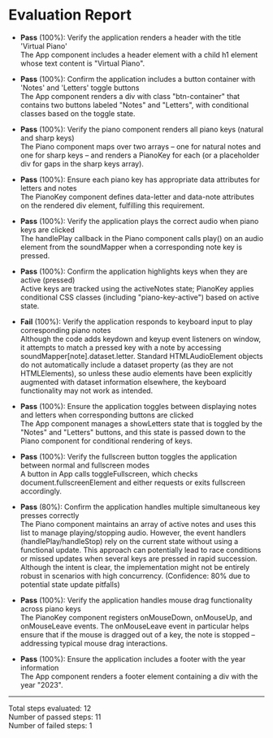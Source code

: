 # Evaluation Report

- **Pass** (100%): Verify the application renders a header with the title 'Virtual Piano'  
  The App component includes a header element with a child h1 element whose text content is "Virtual Piano".

- **Pass** (100%): Confirm the application includes a button container with 'Notes' and 'Letters' toggle buttons  
  The App component renders a div with class "btn-container" that contains two buttons labeled "Notes" and "Letters", with conditional classes based on the toggle state.

- **Pass** (100%): Verify the piano component renders all piano keys (natural and sharp keys)  
  The Piano component maps over two arrays – one for natural notes and one for sharp keys – and renders a PianoKey for each (or a placeholder div for gaps in the sharp keys array).

- **Pass** (100%): Ensure each piano key has appropriate data attributes for letters and notes  
  The PianoKey component defines data-letter and data-note attributes on the rendered div element, fulfilling this requirement.

- **Pass** (100%): Verify the application plays the correct audio when piano keys are clicked  
  The handlePlay callback in the Piano component calls play() on an audio element from the soundMapper when a corresponding note key is pressed.

- **Pass** (100%): Confirm the application highlights keys when they are active (pressed)  
  Active keys are tracked using the activeNotes state; PianoKey applies conditional CSS classes (including "piano-key-active") based on active state.

- **Fail** (100%): Verify the application responds to keyboard input to play corresponding piano notes  
  Although the code adds keydown and keyup event listeners on window, it attempts to match a pressed key with a note by accessing soundMapper[note].dataset.letter. Standard HTMLAudioElement objects do not automatically include a dataset property (as they are not HTMLElements), so unless these audio elements have been explicitly augmented with dataset information elsewhere, the keyboard functionality may not work as intended.

- **Pass** (100%): Ensure the application toggles between displaying notes and letters when corresponding buttons are clicked  
  The App component manages a showLetters state that is toggled by the "Notes" and "Letters" buttons, and this state is passed down to the Piano component for conditional rendering of keys.

- **Pass** (100%): Verify the fullscreen button toggles the application between normal and fullscreen modes  
  A button in App calls toggleFullscreen, which checks document.fullscreenElement and either requests or exits fullscreen accordingly.

- **Pass** (80%): Confirm the application handles multiple simultaneous key presses correctly  
  The Piano component maintains an array of active notes and uses this list to manage playing/stopping audio. However, the event handlers (handlePlay/handleStop) rely on the current state without using a functional update. This approach can potentially lead to race conditions or missed updates when several keys are pressed in rapid succession. Although the intent is clear, the implementation might not be entirely robust in scenarios with high concurrency. (Confidence: 80% due to potential state update pitfalls)

- **Pass** (100%): Verify the application handles mouse drag functionality across piano keys  
  The PianoKey component registers onMouseDown, onMouseUp, and onMouseLeave events. The onMouseLeave event in particular helps ensure that if the mouse is dragged out of a key, the note is stopped – addressing typical mouse drag interactions.

- **Pass** (100%): Ensure the application includes a footer with the year information  
  The App component renders a footer element containing a div with the year "2023".

---

Total steps evaluated: 12  
Number of passed steps: 11  
Number of failed steps: 1